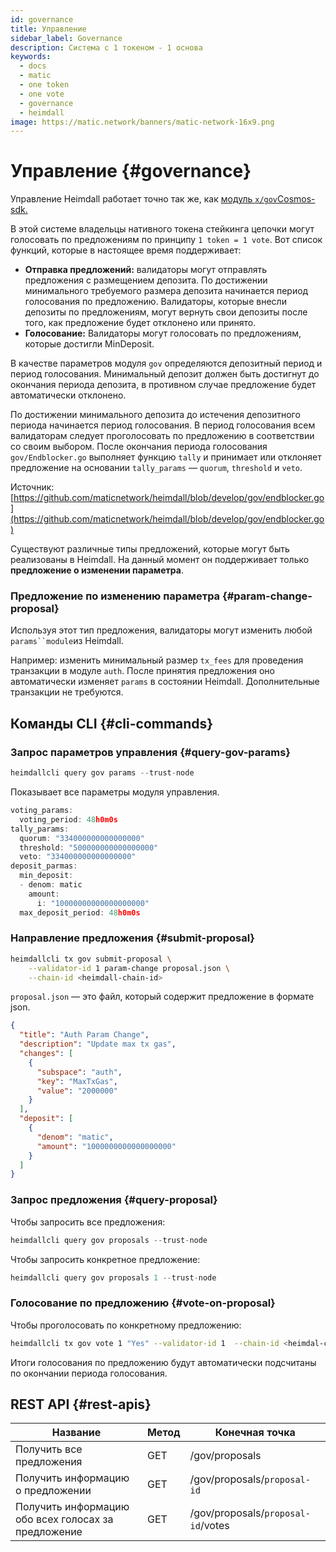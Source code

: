 ```yaml
---
id: governance
title: Управление
sidebar_label: Governance
description: Система с 1 токеном - 1 основа
keywords:
  - docs
  - matic
  - one token
  - one vote
  - governance
  - heimdall
image: https://matic.network/banners/matic-network-16x9.png
---
```


# Управление {#governance}

Управление Heimdall работает точно так же, как [модуль `x/gov`Cosmos-sdk.](https://docs.cosmos.network/master/modules/gov/)

В этой системе владельцы нативного токена стейкинга цепочки могут голосовать по предложениям по принципу `1 token = 1 vote`. Вот список функций, которые в настоящее время поддерживает:

- **Отправка предложений:** валидаторы могут отправлять предложения с размещением депозита. По достижении минимального требуемого размера депозита начинается период голосования по предложению. Валидаторы, которые внесли депозиты по предложениям, могут вернуть свои депозиты после того, как предложение будет отклонено или принято.
- **Голосование:** Валидаторы могут голосовать по предложениям, которые достигли MinDeposit.

В качестве параметров модуля `gov` определяются депозитный период и период голосования. Минимальный депозит должен быть достигнут до окончания периода депозита, в противном случае предложение будет автоматически отклонено.

По достижении минимального депозита до истечения депозитного периода начинается период голосования. В период голосования всем валидаторам следует проголосовать по предложению в соответствии со своим выбором. После окончания периода голосования `gov/Endblocker.go` выполняет функцию `tally` и принимает или отклоняет предложение на основании `tally_params` — `quorum`, `threshold` и `veto`.

Источник: [https://github.com/maticnetwork/heimdall/blob/develop/gov/endblocker.go](https://github.com/maticnetwork/heimdall/blob/develop/gov/endblocker.go)

Существуют различные типы предложений, которые могут быть реализованы в Heimdall. На данный момент он поддерживает только **предложение о изменении параметра**.

### Предложение по изменению параметра {#param-change-proposal}

Используя этот тип предложения, валидаторы могут изменить любой `params``module`из Heimdall.

Например: изменить минимальный размер `tx_fees` для проведения транзакции в модуле `auth`. После принятия предложения оно автоматически изменяет `params` в состоянии Heimdall. Дополнительные транзакции не требуются.

## Команды CLI {#cli-commands}

### Запрос параметров управления {#query-gov-params}

```go
heimdallcli query gov params --trust-node
```

Показывает все параметры модуля управления.

```go
voting_params:
  voting_period: 48h0m0s
tally_params:
  quorum: "334000000000000000"
  threshold: "500000000000000000"
  veto: "334000000000000000"
deposit_parmas:
  min_deposit:
  - denom: matic
    amount:
      i: "10000000000000000000"
  max_deposit_period: 48h0m0s
```

### Направление предложения {#submit-proposal}

```bash
heimdallcli tx gov submit-proposal \
	--validator-id 1 param-change proposal.json \
	--chain-id <heimdall-chain-id>
```

`proposal.json` — это файл, который содержит предложение в формате json.

```json
{
  "title": "Auth Param Change",
  "description": "Update max tx gas",
  "changes": [
    {
      "subspace": "auth",
      "key": "MaxTxGas",
      "value": "2000000"
    }
  ],
  "deposit": [
    {
      "denom": "matic",
      "amount": "1000000000000000000"
    }
  ]
}
```

### Запрос предложения {#query-proposal}

Чтобы запросить все предложения:

```go
heimdallcli query gov proposals --trust-node
```

Чтобы запросить конкретное предложение:

```go
heimdallcli query gov proposals 1 --trust-node
```

### Голосование по предложению {#vote-on-proposal}

Чтобы проголосовать по конкретному предложению:

```bash
heimdallcli tx gov vote 1 "Yes" --validator-id 1  --chain-id <heimdal-chain-id>
```

Итоги голосования по предложению будут автоматически подсчитаны по окончании периода голосования.

## REST API {#rest-apis}

| Название | Метод | Конечная точка |
|----------------------|------|------------------|
| Получить все предложения | GET | /gov/proposals |
| Получить информацию о предложении | GET | /gov/proposals/`proposal-id` |
| Получить информацию обо всех голосах за предложение | GET | /gov/proposals/`proposal-id`/votes |
